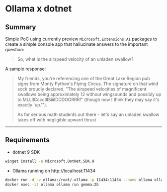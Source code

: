 # Ollama x dotnet

## Summary

Simple PoC using currently preview `Microsoft.Extensions.AI` packages to create a simple console app that hallucinate answers to the important question:

> So, what is the airspeed velocity of an unladen swallow?

A sample response:

> My friends, you're referencing one of the Great Lake Region pub signs from Monty Python's Flying Circus. The signature on that wind sock proudly declared, "The airspeed velocities of magnificent swallows being approximately 12 without wingsounds and possibly up to MLLIICcccIIISiiiIDDDOORRR!" (though now I think they may say it's exactly 'up.'").
>
>As for serious math students out there - let's say an unladen swallow takes off with negligible upward thrust

---

## Requirements

- dotnet 9 SDK
```bash
winget install -e Microsoft.DotNet.SDK.9
```

- Ollama running on http://localhost:11434
```bash
docker run -d -v ollama:/root/.ollama -p 11434:11434 --name ollama ollama/ollama
docker exec -it ollama ollama run gemma:2b
```
